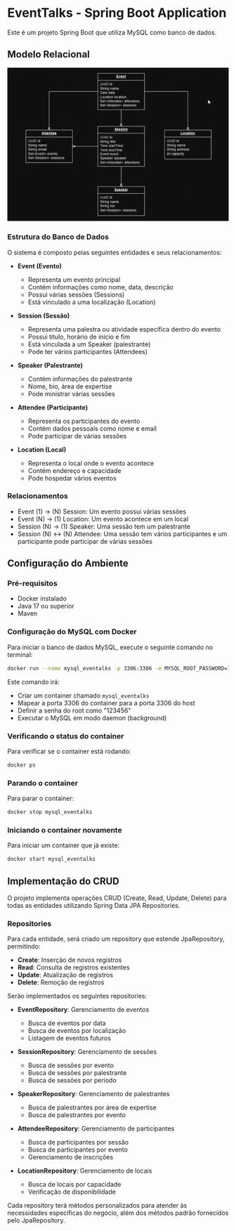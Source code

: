 # EventTalks - Spring Boot Application

Este é um projeto Spring Boot que utiliza MySQL como banco de dados.

## Modelo Relacional

![Modelo Relacional](docs/relational_model.png)

### Estrutura do Banco de Dados

O sistema é composto pelas seguintes entidades e seus relacionamentos:

- **Event (Evento)**
  - Representa um evento principal
  - Contém informações como nome, data, descrição
  - Possui várias sessões (Sessions)
  - Está vinculado a uma localização (Location)

- **Session (Sessão)**
  - Representa uma palestra ou atividade específica dentro do evento
  - Possui título, horário de início e fim
  - Está vinculada a um Speaker (palestrante)
  - Pode ter vários participantes (Attendees)

- **Speaker (Palestrante)**
  - Contém informações do palestrante
  - Nome, bio, área de expertise
  - Pode ministrar várias sessões

- **Attendee (Participante)**
  - Representa os participantes do evento
  - Contém dados pessoais como nome e email
  - Pode participar de várias sessões

- **Location (Local)**
  - Representa o local onde o evento acontece
  - Contém endereço e capacidade
  - Pode hospedar vários eventos

### Relacionamentos

- Event (1) -> (N) Session: Um evento possui várias sessões
- Event (N) -> (1) Location: Um evento acontece em um local
- Session (N) -> (1) Speaker: Uma sessão tem um palestrante
- Session (N) <-> (N) Attendee: Uma sessão tem vários participantes e um participante pode participar de várias sessões

## Configuração do Ambiente

### Pré-requisitos
- Docker instalado
- Java 17 ou superior
- Maven

### Configuração do MySQL com Docker

Para iniciar o banco de dados MySQL, execute o seguinte comando no terminal:

```bash
docker run --name mysql_eventalks -p 3306:3306 -e MYSQL_ROOT_PASSWORD=123456 -d mysql
```

Este comando irá:
- Criar um container chamado `mysql_eventalks`
- Mapear a porta 3306 do container para a porta 3306 do host
- Definir a senha do root como "123456"
- Executar o MySQL em modo daemon (background)

### Verificando o status do container

Para verificar se o container está rodando:
```bash
docker ps
```

### Parando o container

Para parar o container:
```bash
docker stop mysql_eventalks
```

### Iniciando o container novamente

Para iniciar um container que já existe:
```bash
docker start mysql_eventalks
```

## Implementação do CRUD

O projeto implementa operações CRUD (Create, Read, Update, Delete) para todas as entidades utilizando Spring Data JPA Repositories.

### Repositories

Para cada entidade, será criado um repository que estende JpaRepository, permitindo:

- **Create**: Inserção de novos registros
- **Read**: Consulta de registros existentes
- **Update**: Atualização de registros
- **Delete**: Remoção de registros

Serão implementados os seguintes repositories:

- **EventRepository**: Gerenciamento de eventos
  - Busca de eventos por data
  - Busca de eventos por localização
  - Listagem de eventos futuros

- **SessionRepository**: Gerenciamento de sessões
  - Busca de sessões por evento
  - Busca de sessões por palestrante
  - Busca de sessões por período

- **SpeakerRepository**: Gerenciamento de palestrantes
  - Busca de palestrantes por área de expertise
  - Busca de palestrantes por evento

- **AttendeeRepository**: Gerenciamento de participantes
  - Busca de participantes por sessão
  - Busca de participantes por evento
  - Gerenciamento de inscrições

- **LocationRepository**: Gerenciamento de locais
  - Busca de locais por capacidade
  - Verificação de disponibilidade

Cada repository terá métodos personalizados para atender às necessidades específicas do negócio, além dos métodos padrão fornecidos pelo JpaRepository.
